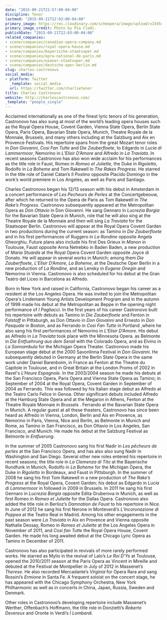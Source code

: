 ```yaml
---
date: "2015-09-21T21:57:00-04:00"
discipline: Tenor
lastmod: "2015-09-21T22:03:00-04:00"
primary_image: https://res.cloudinary.com/schmopera/image/upload/v1545409169/media/webhook-uploads/1442887315533/CASTRONOVO-Charles-USE-FOR-11-12-SEASON-2-Credit-Pia-ClodiSquare.jpg.jpg
primary_image_credit: Photo by Pia Clodi.
publishDate: "2015-09-21T22:03:00-04:00"
related_companies:
- scene/companies/canadian-opera-company.md
- scene/companies/royal-opera-house.md
- scene/companies/bayerische-staatsoper.md
- scene/companies/opra-national-de-paris.md
- scene/companies/wiener-staatsoper.md
- scene/companies/deutsche-oper-berlin.md
slug: charles-castronovo
social_media:
- platform: Twitter
  _template: social_media
  url: https://twitter.com/charlietenor
title: Charles Castronovo
website: http://charlescastronovo.com/
_template: "people_single"
---
```


Acclaimed internationally as one of the finest lyric tenors of his generation, Castronovo has also sung at most of the world’s leading opera houses such as the Royal Opera House, Covent Garden, Vienna State Opera, Berlin State Opera, Paris Opera, Bavarian State Opera, Munich, Theatre Royale de la Monnaie, Brussels, and many others including at the Salzburg and Aix en Provence Festivals. His repertoire spans from the great Mozart tenor roles in *Don Giovanni, Cosi Fan Tutte* and *Die Zauberfloete*, to Edgardo in *Lucia di Lammermoor*, Nemorino in *L’Elisir D’Amore* and Alfredo in *La Traviata*. In recent seasons Castronovo has also won wide acclaim for his performances as the title role in Faust, Romeo in *Romeo et Juliette*, the Duke in *Rigoletto*, Rodolfo in *La Boheme* and Tom Rakewell in *The Rakes Progress*. He starred in the title role of Daniel Catan’s *Il Postino* opposite Placido Domingo in the work’s world premiere in Los Angeles, as well as Paris and Santiago.

Charles Castronovo began his 12/13 season with his debut in Amsterdam in a concert performance of *Les Pecheurs de Perles* at the Concertgebeouw, after which he returned to the Opera de Paris as Tom Rakewell in *The Rake’s Progress*. Castronovo subsequently appeared at the Metropolitan Opera as *Don Ottavio* in Don Giovanni. He sang Gennaro in *Lucrezia Borgia* for the Bavarian State Opera in Munich, role that he will also sing at the Theatre Royale de la Monnaie and then will sing *La Traviata* for the Staatsoper Berlin. Castronovo will appear at the Royal Opera Covent Garden in two productions during the current season: as Tamino in *Die Zauberfloete* and in his first performances of Ruggero in *La Rondine* opposite Angela Gheorghiu. Future plans also include his first Des Grieux in *Manon* in Toulouse, Faust opposite Anna Netrebko in Baden Baden, a new production of *Maria Stuarda* at the Royal Opera Covent Garden opposite Joyce di Donato. He will appear in several works in Munich; among them *Die Zauberfloete, L’Elisir D’Amore, La Boheme*, at the Deutsche Oper Berlin in a new production of *La Rondine*, and as Lensky in *Eugene Onegin* and Nemorino in Vienna. Castronovo is also scheduled for his debut at the Gran Teatro del Liceo in Barcelona as Alfredo.

Born in New York and raised in California, Castronovo began his career as a resident at the Los Angeles Opera. He was invited to join the Metropolitan Opera's Lindemann Young Artists Development Program and in the autumn of 1999 made his debut at the Metropolitan as Beppe in the opening night performance of *I Pagliacci*. In the first years of his career Castronovo built his repertoire with debuts as Tamino in *Die Zauberfloete* and Fenton in *Falstaff* in Pittsburgh, as Don Ottavio in *Don Giovanni* and Ernesto in *Don Pasquale* in Boston, and as Ferrando in *Cosi Fan Tutte* in Portland ,where he also sang his first performances of Nemorino in *L’Elisir D’Amore*. His debut as Alfredo in *La Traviata* took place with the Minnesota Opera. as Belmonte in *Die Entfuehrung aus dem Serail* with the Colorado Opera, and as Elvino in *La Sonnambula* for the Michigan Opera Theater. Castronovo made his European stage debut at the 2000 Savonlinna Festival in *Don Giovanni*. He subsequently debuted in Germany at the Berlin State Opera in the same work under Daniel Barenboim, in France as Fenton at the Theatre du Capitole in Toulouse, and in Great Britain at the London Proms of 2002 in Ravel's *L'Heure Espagnole*. In the 2003/2004 season he made his debuts at the San Francisco Opera, Paris Opera and Vienna State Opera as Tamino; in September of 2004 at the Royal Opera, Covent Garden in September of 2004 as Ferrando. This was followed by his Italian stage debut as Alfredo at the Teatro Carlo Felice in Genoa. Other significant debuts included Alfredo at the Hamburg State Opera and at the Megaron in Athens, Fenton at the Theatre Royale Monnaie in Brussels . Ferrando at the Bavarian State Opera in Munich. A regular guest at all these theaters, Castronovo has since been heard as Alfredo in Vienna, London, Berlin and Aix en Provence, as Nemorino in Paris, Vienna, Nice and Berlin, as Belmonte in Munich and Rome, as Tamino in San Francisco, as Don Ottavio in Los Angeles, San Francisco, and Munich. He made his debut at the Salzburg Festival as Belmonte in *Entfuerung*.

In the summer of 2005 Castronovo sang his first Nadir in *Les pêcheurs de perles* at the San Francisco Opera, and has also also sung Nadir in Washington and San Diego. Several other new roles entered his repertoire in recent seasons; the title role in *La Clemenza di Tito* at the Bayerische Rundfunk in Munich, Rodolfo in *La Boheme* for the Michigan Opera, the Duke in *Rigoletto* in Bordeaux, and Faust in Pittsburgh. In the summer of 2008 he sang his first Tom Rakewell in a new production of *The Rake’s Progress* at the Royal Opera, Covent Garden; his debut as Edgardo in *Lucia di Lammermoor* in followed in 2009 in Brussels. In 2011 he sang his first Gennaro in *Lucrezia Borgia* opposite Edita Gruberova in Munich, as well as first Romeo in *Romeo et Juliette* for the Dallas Opera. Castronovo also added the title role in Berlioz’s *Damnation de Faust* to his repertoire in Nice. In June of 2012 he sang his first Nerone in Monteverdi’s *L’Incoronazione di Poppea* at the Teatro Real in Madrid. Among his other engagements in the past season were *La Traviata* in Aix en Provence and Vienna opposite Nathalie Dessay, Romeo in *Romeo et Juliette* at the Los Angeles Opera in November of 2011, and *Cosi fan Tutte* the Royal Opera House, Covent Garden. He made his long awaited debut at the Chicago Lyric Opera as Tamino in December of 2011.

Castronovo has also participated in revivals of more rarely performed works. He starred as Mylio in the revival of Lalo’s *Le Roi D’Ys* at Toulouse, opened the 2010/2011 season at the Paris Opera as Vincent in Mireille and debuted at the Festival de Montpellier in July of 2012 in Massenet’s *Therese*. He also recorded Mercadante’s *Virginia* for Opera Rara and sang Rossini’s *Ermione* in Santa Fe. A frequent soloist on the concert stage, he has appeared with the Chicago Symphony Orchestra, New York Philharmonic as well as in concerts in China, Japan, Russia, Sweden and Denmark.

Other roles in Castronovo’s developing repertoire include Massenet’s Werther, Offenbach’s Hoffmann, the title role in Donzietti’s *Roberto Devereux* and Oronte in Verdi’s *I Lombardi*.
